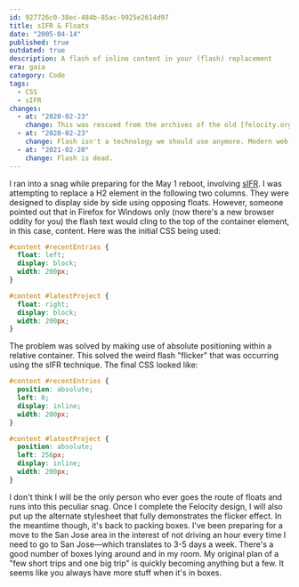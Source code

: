 ```yaml
---
id: 927726c0-38ec-484b-85ac-9925e2614d97
title: sIFR & Floats
date: "2005-04-14"
published: true
outdated: true
description: A flash of inline content in your (flash) replacement
era: gaia
category: Code
tags:
  - CSS
  - sIFR
changes:
  - at: "2020-02-23"
    change: This was rescued from the archives of the old [felocity.org](https://web.archive.org/web/20050507121849/http://www.felocity.org/journal) site. Writing on the internet was pretty different back then.
  - at: "2020-02-23"
    change: Flash isn't a technology we should use anymore. Modern web fonts have made this article compeletely obsolete. It's a good thing.
  - at: "2021-02-20"
    change: Flash is dead.
---
```


I ran into a snag while preparing for the May 1 reboot, involving [sIFR](https://web.archive.org/web/20050507121849/http://www.mikeindustries.com/blog/archive/2005/02/sifr-2.0-release-candidate-4). I was attempting to replace a H2 element in the following two columns. They were designed to display side by side using opposing floats. However, someone pointed out that in Firefox for Windows only (now there's a new browser oddity for you) the flash text would cling to the top of the container element, in this case, content. Here was the initial CSS being used:

```css
#content #recentEntries {
  float: left;
  display: block;
  width: 200px;
}

#content #latestProject {
  float: right;
  display: block;
  width: 200px;
}
```

The problem was solved by making use of absolute positioning within a relative container. This solved the weird flash "flicker" that was occurring using the sIFR technique. The final CSS looked like:

```css
#content #recentEntries {
  position: absolute;
  left: 0;
  display: inline;
  width: 200px;
}

#content #latestProject {
  position: absolute;
  left: 256px;
  display: inline;
  width: 200px;
}
```

I don't think I will be the only person who ever goes the route of floats and runs into this peculiar snag. Once I complete the Felocity design, I will also put up the alternate stylesheet that fully demonstrates the flicker effect. In the meantime though, it's back to packing boxes. I've been preparing for a move to the San Jose area in the interest of not driving an hour every time I need to go to San Jose—which translates to 3-5 days a week. There's a good number of boxes lying around and in my room. My original plan of a "few short trips and one big trip" is quickly becoming anything but a few. It seems like you always have more stuff when it's in boxes.

